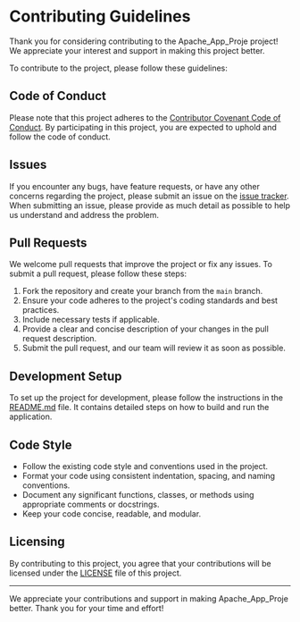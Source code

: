 # Contributing Guidelines

Thank you for considering contributing to the Apache_App_Proje project! We appreciate your interest and support in making this project better.

To contribute to the project, please follow these guidelines:

## Code of Conduct

Please note that this project adheres to the [Contributor Covenant Code of Conduct](CODE_OF_CONDUCT.md). By participating in this project, you are expected to uphold and follow the code of conduct.

## Issues

If you encounter any bugs, have feature requests, or have any other concerns regarding the project, please submit an issue on the [issue tracker](https://github.com/TheCrks/Apache_App_Proje/issues). When submitting an issue, please provide as much detail as possible to help us understand and address the problem.

## Pull Requests

We welcome pull requests that improve the project or fix any issues. To submit a pull request, please follow these steps:

1. Fork the repository and create your branch from the `main` branch.
2. Ensure your code adheres to the project's coding standards and best practices.
3. Include necessary tests if applicable.
4. Provide a clear and concise description of your changes in the pull request description.
5. Submit the pull request, and our team will review it as soon as possible.

## Development Setup

To set up the project for development, please follow the instructions in the [README.md](README.md) file. It contains detailed steps on how to build and run the application.

## Code Style

- Follow the existing code style and conventions used in the project.
- Format your code using consistent indentation, spacing, and naming conventions.
- Document any significant functions, classes, or methods using appropriate comments or docstrings.
- Keep your code concise, readable, and modular.

## Licensing

By contributing to this project, you agree that your contributions will be licensed under the [LICENSE](LICENSE) file of this project.

---

We appreciate your contributions and support in making Apache_App_Proje better. Thank you for your time and effort!


